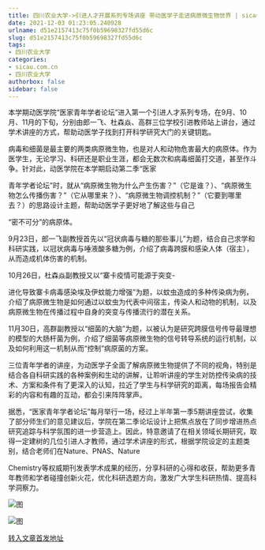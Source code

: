 ```yaml
---
title: 四川农业大学->引进人才开展系列专场讲座 带动医学子走进病原微生物世界 | sicau.com.cn
date: 2021-12-03 01:23:05.240928
urlname: d51e2157413c75f0b59698327fd55d6c
slug: d51e2157413c75f0b59698327fd55d6c
tags: 
- 四川农业大学
categories:
- sicau.com.cn
- 四川农业大学
authorbox: false
sidebar: false
---
```

本学期动医学院“医家青年学者论坛”进入第一个引进人才系列专场，在9月、10月、11月的下旬，分别由郎一飞、杜森焱、高群三位学校引进教师站上讲台，通过学术讲座的方式，帮助动医学子找到打开科学研究大门的关键钥匙。

病毒和细菌是最主要的两类病原微生物，也是对人和动物危害最大的病原体。作为医学生，无论学习、科研还是职业生涯，都会无数次和病毒细菌打交道，甚至作斗争。针对此，动医学院在本学期启动第二季“医家
<!--more-->
青年学者论坛”时，就从“病原微生物为什么产生伤害？”（它是谁？）、“病原微生物怎么传播伤害？”（它从哪里来？）、“病原微生物调控机制？”（它要到哪里去？）的思路设计主题，帮助动医学子更好地了解这些与自己

“密不可分”的病原体。

9月23日，郎一飞副教授首先以“冠状病毒与糖的那些事儿”为题，结合自己求学和科研实践，以冠状病毒与唾液酸多糖为例，介绍了病毒跨膜和感染人体（宿主），从而造成机体伤害的机制。

10月26日，杜森焱副教授又以“寨卡疫情可能源于突变-

进化导致寨卡病毒感染埃及伊蚊能力增强”为题，以蚊虫造成的多种传染病为例，介绍了病原微生物是如何通过以蚊虫为代表中间宿主，传染人和动物的机制，以及病原微生物在传播过程中自身的突变与传播流行的潜在关系。

11月30日，高群副教授以“细菌的大脑”为题，以被认为是研究跨膜信号传导最理想的模型的大肠杆菌为例，介绍了细菌等病原微生物的信号转导系统的运行机制，以及如何利用这一机制从而“控制”病原菌的方案。

三位青年学者的讲座，为动医学子全面了解病原微生物提供了不同的视角，特别是结合各自科研实践的各种案例和生动的讲解，让聆听讲座的学生对防控传染病的技术、方案和条件有了更深入的认知，拉近了学生与科学研究的距离，每场报告会精彩的内容和有趣的互动，都会引来阵阵掌声。

据悉，“医家青年学者论坛”每月举行一场，经过上半年第一季5期讲座尝试，收集了部分师生们的意见建议后，学院在第二季论坛设计上把焦点放在了同步增进热点研究追踪与科学氛围的进一步营造上。因此，特意邀请了在相关领域长期研究，取得一定建树的几位引进人才教师，通过学术讲座的形式，根据学院设定的主题类别，结合老师们在Nature、PNAS、Nature

Chemistry等权威期刊发表学术成果的经历，分享科研的心得和收获，帮助更多青年教师和学者碰撞创新火花，优化科研选题方向，激发广大学生科研热情、提高科学洞察力。

![图](https://news.sicau.edu.cn/__local/2/E6/9A/41BF85BDF76584EB4B609BACCA4_6DE91EA7_129EE.jpg)

![图](https://news.sicau.edu.cn/__local/6/8F/0E/D5AFE4F6DF4F4CF29E665DD791C_EF0D440F_1236C.jpg)

[转入文章首发地址](https://news.sicau.edu.cn/info/1078/65782.htm)